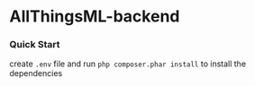 # AllThingsML-backend
### Quick Start
create `.env` file and run `php composer.phar install` to install the dependencies
